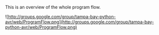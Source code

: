 This is an overview of the whole program flow.

![http://groups.google.com/group/tampa-bay-python-avr/web/ProgramFlow.png](http://groups.google.com/group/tampa-bay-python-avr/web/ProgramFlow.png)